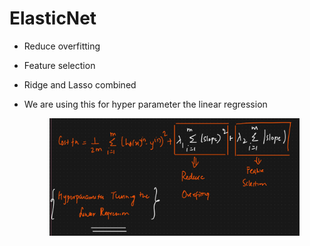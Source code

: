 # ElasticNet

* Reduce overfitting
* Feature selection&#x20;
* &#x20;Ridge and Lasso combined
*   We are using this for hyper parameter the linear regression

    <figure><img src="../../.gitbook/assets/image (1).png" alt=""><figcaption></figcaption></figure>

